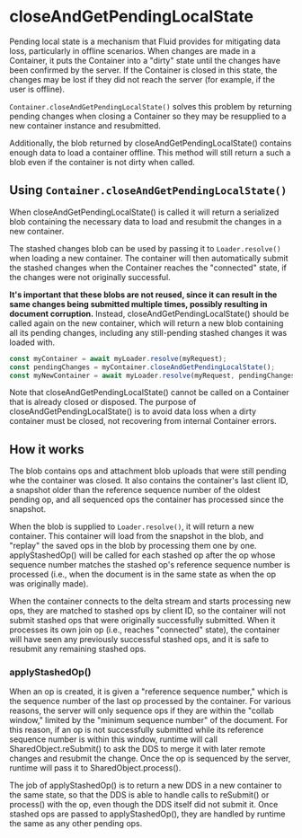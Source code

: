 # closeAndGetPendingLocalState

Pending local state is a mechanism that Fluid provides for mitigating data loss, particularly in offline scenarios.
When changes are made in a Container, it puts the Container into a "dirty" state until the changes have been confirmed by the server.
If the Container is closed in this state, the changes may be lost if they did not reach the server (for example, if the user is offline).

`Container.closeAndGetPendingLocalState()` solves this problem by returning pending changes when closing a Container so they may be resupplied to a new container instance and resubmitted.

Additionally, the blob returned by closeAndGetPendingLocalState() contains enough data to load a container offline.
This method will still return a such a blob even if the container is not dirty when called.

## Using `Container.closeAndGetPendingLocalState()`

When closeAndGetPendingLocalState() is called it will return a serialized blob containing the necessary data to load and resubmit the changes in a new container.

The stashed changes blob can be used by passing it to `Loader.resolve()` when loading a new container.
The container will then automatically submit the stashed changes when the Container reaches the "connected" state, if the changes were not originally successful.

__It's important that these blobs are not reused, since it can result in the same changes being submitted multiple times, possibly resulting in document corruption.__
Instead, closeAndGetPendingLocalState() should be called again on the new container, which will return a new blob containing all its pending changes, including any still-pending stashed changes it was loaded with.

``` ts
const myContainer = await myLoader.resolve(myRequest);
const pendingChanges = myContainer.closeAndGetPendingLocalState();
const myNewContainer = await myLoader.resolve(myRequest, pendingChanges);
```
Note that closeAndGetPendingLocalState() cannot be called on a Container that is already closed or disposed.
The purpose of closeAndGetPendingLocalState() is to avoid data loss when a dirty container must be closed, not recovering from internal Container errors.

## How it works
The blob contains ops and attachment blob uploads that were still pending whe the container was closed.
It also contains the container's last client ID, a snapshot older than the reference sequence number of the oldest pending op, and all sequenced ops the container has processed since the snapshot.

When the blob is supplied to `Loader.resolve()`, it will return a new container.
This container will load from the snapshot in the blob, and "replay" the saved ops in the blob by processing them one by one.
applyStashedOp() will be called for each stashed op after the op whose sequence number matches the stashed op's reference sequence number is processed (i.e., when the document is in the same state as when the op was originally made).

When the container connects to the delta stream and starts processing new ops, they are matched to stashed ops by client ID, so the container will not submit stashed ops that were originally successfully submitted.
When it processes its own join op (i.e., reaches "connected" state), the container will have seen any previously successful stashed ops, and it is safe to resubmit any remaining stashed ops.

### applyStashedOp()

When an op is created, it is given a "reference sequence number," which is the sequence number of the last op processed by the container.
For various reasons, the server will only sequence ops if they are within the "collab window," limited by the "minimum sequence number" of the document.
For this reason, if an op is not successfully submitted while its reference sequence number is within this window, runtime will call SharedObject.reSubmit() to ask the DDS to merge it with later remote changes and resubmit the change.
Once the op is sequenced by the server, runtime will pass it to SharedObject.process().

The job of applyStashedOp() is to return a new DDS in a new container to the same state, so that the DDS is able to handle calls to reSubmit() or process() with the op, even though the DDS itself did not submit it.
Once stashed ops are passed to applyStashedOp(), they are handled by runtime the same as any other pending ops.
